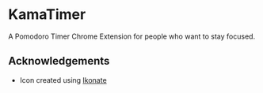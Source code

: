 # KamaTimer

A Pomodoro Timer Chrome Extension for people who want to stay focused.
## Acknowledgements

 - Icon created using [Ikonate](https://ikonate.com/)
 
